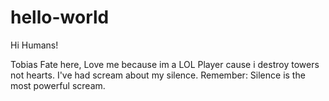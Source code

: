 # hello-world

Hi Humans!

Tobias Fate here, Love me because im a LOL Player cause i destroy towers not hearts.
I've had scream about my silence. Remember: Silence is the most powerful scream.
